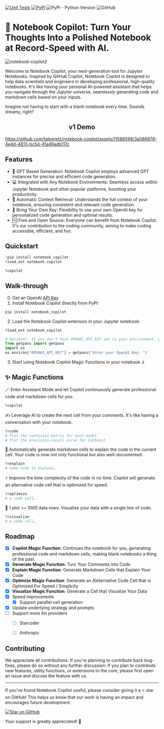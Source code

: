 [![Unit Tests](https://img.shields.io/github/actions/workflow/status/talperetz/notebook-copilot/copilot-test.yml?label=tests)](https://github.com/talperetz/notebook-copilot/actions/workflows/copilot-test.yml)
[![PyPI](https://img.shields.io/pypi/v/notebook_copilot?color=green)](https://pypi.org/project/notebook-copilot/)
![PyPI - Python Version](https://img.shields.io/pypi/pyversions/notebook_copilot?color=green)
![GitHub](https://img.shields.io/github/license/talperetz/notebook-copilot)



# 🚀 Notebook Copilot: Turn Your Thoughts Into a Polished Notebook at Record-Speed with AI.
![notebook-copilot2](https://github.com/talperetz/notebook-copilot/assets/11588598/db2b31f5-2858-41e9-8d5d-130532cbe76b)

Welcome to Notebook Copilot, your next-generation tool for Jupyter Notebooks. Inspired by GitHub Copilot, Notebook
Copilot is designed to help data scientists and engineers in developing professional, high-quality notebooks. It's like
having your personal AI-powered assistant that helps you navigate through the Jupyter universe, seamlessly
generating code and markdown cells based on your inputs.

Imagine not having to start with a blank notebook every time. Sounds dreamy, right?

<h2 align="center"> v1 Demo </h2>



https://github.com/talperetz/notebook-copilot/assets/11588598/3a086878-4e4d-4813-bc5d-41a49adb117c




## Features

- 🚀 GPT Based Generation: Notebook Copilot employs advanced GPT instances for precise and efficient code generation.
- 💻 Integrated with Any Notebook Environments: Seamless access within Jupyter Notebook and other popular platforms, boosting your productivity.
- 🧩 Automatic Context Retrieval: Understands the full context of your notebook, ensuring consistent and relevant code generation.
- 🔑 Bring Your Own Key: Flexibility to use your own OpenAI key for personalized code generation and optimal results.
- 🆓 Free and Open Source: Everyone can benefit from Notebook Copilot. It's our contribution to the coding community, aiming to make coding accessible, efficient, and fun.

## Quickstart
```python
!pip install notebook_copilot
%load_ext notebook_copilot
```
```python
%copilot
```



## Walk-through
0. Get an OpenAI [API Key](https://platform.openai.com/account/api-keys)
1. Install Notebook Copilot directly from PyPI:

```bash
pip install notebook_copilot
```

2. Load the Notebook Copilot extension in your Jupyter notebook:

```python
%load_ext notebook_copilot

# Optional: If you don't have OPENAI_API_KEY set in your environment, you can set it here
from getpass import getpass
import os
os.environ["OPENAI_API_KEY"] = getpass("Enter your OpenAI Key: ")
```

3. Start using Notebook Copilot Magic Functions in your notebook ↓


## ✨ Magic Functions

🪄 Enter Assistant Mode and let Copilot continuously generate professional code and markdown cells for you.
```python
%copilot
```

✍️ Leverage AI to create the next cell from your comments. It's like having a conversation with your notebook.

```python
%%code 
# Plot the confusion matrix for each model
# Plot the precision-recall curve for Catboost
```

📘 Automatically generate markdown cells to explain the code in the current cell. Your code is now not only functional but also well-documented.
```python
%%explain
# some code to explain…
```

⚡ Improve the time complexity of the code in no time. Copilot will generate an alternative code cell that is optimized for speed.
```python
%%optimize
# a code cell…
```

🎨 1 plot >= 1000 data rows. Visualize your data with a single line of code.
```python
%%visualize
# a code cell…
```

## Roadmap

- [x] **Copilot Magic Function**: Continues the notebook for you, generating professional code and markdown cells, making
  blank notebooks a thing of the past.
- [x] **Generate Magic Function**: Turn Your Comments into Code
- [x] **Explain Magic Function**: Generate Markdown Cells that Explain Your Code
- [x] **Optimize Magic Function**: Generate an Aleternative Code Cell that is Optimized For Speed / Simplicity
- [x] **Visualize Magic Function**: Generate a Cell that Visualize Your Data
- [x] Speed improvenents
  - [x] Support parallel cell generation
- [x] Update underlying strategy and prompts
- [ ] Support more llm providers
  - [ ] Starcoder
  - [ ] Anthropic
    

## Contributing
We appreciate all contributions. If you're planning to contribute back bug-fixes, please do so without any further discussion. If you plan to contribute new features, utility functions, or extensions to the core, please first open an issue and discuss the feature with us.

---
If you've found Notebook Copilot useful, please consider giving it a ⭐️ star on GitHub! This helps us know that our work is having an impact and encourages future development.

[![Star on GitHub](https://img.shields.io/github/stars/talperetz/notebook-copilot.svg?style=social)](https://github.com/talperetz/notebook-copilot/stargazers)

Your support is greatly appreciated! 🙌
